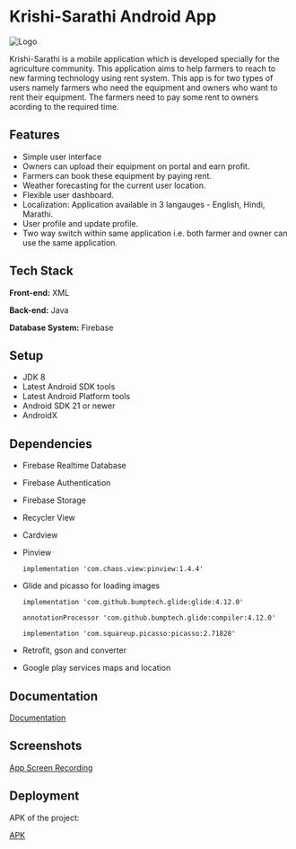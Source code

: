 
# Krishi-Sarathi Android App
![Logo](https://i.im.ge/2021/08/30/QOPvA4.jpg)

Krishi-Sarathi is a mobile application which is developed specially for the agriculture community. This application aims to help farmers to reach to new farming technology using rent system. 
This app is for two types of users namely farmers who need the equipment and owners who want to rent their equipment. The farmers need to pay some rent to owners acording to the required time.


## Features

- Simple user interface
- Owners can upload their equipment on portal and earn profit.
- Farmers can book these equipment by paying rent.
- Weather forecasting for the current user location.
- Flexible user dashboard.
- Localization: Application available in 3 langauges - English, Hindi, Marathi.
- User profile and update profile.
- Two way switch within same application i.e. both farmer and owner can use the same application.

  
## Tech Stack

**Front-end:** XML

**Back-end:** Java

**Database System:** Firebase

  
## Setup
- JDK 8
- Latest Android SDK tools
- Latest Android Platform tools
- Android SDK 21 or newer
- AndroidX


  
## Dependencies

- Firebase Realtime Database
- Firebase Authentication
- Firebase Storage
- Recycler View
- Cardview
- Pinview
  
  `implementation 'com.chaos.view:pinview:1.4.4'`
  
- Glide and picasso for loading images

  `implementation 'com.github.bumptech.glide:glide:4.12.0'`

  `annotationProcessor 'com.github.bumptech.glide:compiler:4.12.0'`

  `implementation 'com.squareup.picasso:picasso:2.71828'`

- Retrofit, gson and converter
- Google play services maps and location

  
## Documentation

[Documentation](https://drive.google.com/file/d/1h7a5t_MWl6fAZeo1s538e1xml52j31rp/view?usp=sharing)

  
## Screenshots

[App Screen Recording](https://drive.google.com/file/d/1LxQPV-utq39t85pwzh25pgztDdIy265I/view?usp=sharing)

  
## Deployment

APK of the project:

[APK](https://github.com/TejaswiniNimbalkar14/Krishi-Sarathi/blob/master/app-debug.apk)



  
